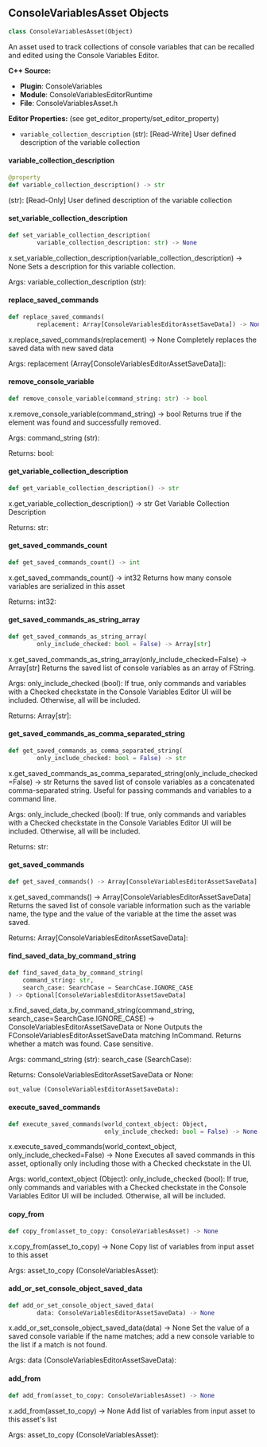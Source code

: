 ## ConsoleVariablesAsset Objects

```python
class ConsoleVariablesAsset(Object)
```

An asset used to track collections of console variables that can be recalled and edited using the Console Variables Editor.

**C++ Source:**

- **Plugin**: ConsoleVariables
- **Module**: ConsoleVariablesEditorRuntime
- **File**: ConsoleVariablesAsset.h

**Editor Properties:** (see get_editor_property/set_editor_property)

- ``variable_collection_description`` (str):  [Read-Write] User defined description of the variable collection

<a id="unreal.ConsoleVariablesAsset.variable_collection_description"></a>

#### variable_collection_description

```python
@property
def variable_collection_description() -> str
```

(str):  [Read-Only] User defined description of the variable collection

<a id="unreal.ConsoleVariablesAsset.set_variable_collection_description"></a>

#### set_variable_collection_description

```python
def set_variable_collection_description(
        variable_collection_description: str) -> None
```

x.set_variable_collection_description(variable_collection_description) -> None
Sets a description for this variable collection.

Args:
    variable_collection_description (str):

<a id="unreal.ConsoleVariablesAsset.replace_saved_commands"></a>

#### replace_saved_commands

```python
def replace_saved_commands(
        replacement: Array[ConsoleVariablesEditorAssetSaveData]) -> None
```

x.replace_saved_commands(replacement) -> None
Completely replaces the saved data with new saved data

Args:
    replacement (Array[ConsoleVariablesEditorAssetSaveData]):

<a id="unreal.ConsoleVariablesAsset.remove_console_variable"></a>

#### remove_console_variable

```python
def remove_console_variable(command_string: str) -> bool
```

x.remove_console_variable(command_string) -> bool
Returns true if the element was found and successfully removed.

Args:
    command_string (str): 

Returns:
    bool:

<a id="unreal.ConsoleVariablesAsset.get_variable_collection_description"></a>

#### get_variable_collection_description

```python
def get_variable_collection_description() -> str
```

x.get_variable_collection_description() -> str
Get Variable Collection Description

Returns:
    str:

<a id="unreal.ConsoleVariablesAsset.get_saved_commands_count"></a>

#### get_saved_commands_count

```python
def get_saved_commands_count() -> int
```

x.get_saved_commands_count() -> int32
Returns how many console variables are serialized in this asset

Returns:
    int32:

<a id="unreal.ConsoleVariablesAsset.get_saved_commands_as_string_array"></a>

#### get_saved_commands_as_string_array

```python
def get_saved_commands_as_string_array(
        only_include_checked: bool = False) -> Array[str]
```

x.get_saved_commands_as_string_array(only_include_checked=False) -> Array[str]
Returns the saved list of console variables as an array of FString.

Args:
    only_include_checked (bool): If true, only commands and variables with a Checked checkstate in the Console Variables Editor UI will be included. Otherwise, all will be included.

Returns:
    Array[str]:

<a id="unreal.ConsoleVariablesAsset.get_saved_commands_as_comma_separated_string"></a>

#### get_saved_commands_as_comma_separated_string

```python
def get_saved_commands_as_comma_separated_string(
        only_include_checked: bool = False) -> str
```

x.get_saved_commands_as_comma_separated_string(only_include_checked=False) -> str
Returns the saved list of console variables as a concatenated comma-separated string. Useful for passing commands and variables to a command line.

Args:
    only_include_checked (bool): If true, only commands and variables with a Checked checkstate in the Console Variables Editor UI will be included. Otherwise, all will be included.

Returns:
    str:

<a id="unreal.ConsoleVariablesAsset.get_saved_commands"></a>

#### get_saved_commands

```python
def get_saved_commands() -> Array[ConsoleVariablesEditorAssetSaveData]
```

x.get_saved_commands() -> Array[ConsoleVariablesEditorAssetSaveData]
Returns the saved list of console variable information such as the variable name, the type and the value of the variable at the time the asset was saved.

Returns:
    Array[ConsoleVariablesEditorAssetSaveData]:

<a id="unreal.ConsoleVariablesAsset.find_saved_data_by_command_string"></a>

#### find_saved_data_by_command_string

```python
def find_saved_data_by_command_string(
    command_string: str,
    search_case: SearchCase = SearchCase.IGNORE_CASE
) -> Optional[ConsoleVariablesEditorAssetSaveData]
```

x.find_saved_data_by_command_string(command_string, search_case=SearchCase.IGNORE_CASE) -> ConsoleVariablesEditorAssetSaveData or None
Outputs the FConsoleVariablesEditorAssetSaveData matching InCommand. Returns whether a match was found. Case sensitive.

Args:
    command_string (str): 
    search_case (SearchCase): 

Returns:
    ConsoleVariablesEditorAssetSaveData or None: 

    out_value (ConsoleVariablesEditorAssetSaveData):

<a id="unreal.ConsoleVariablesAsset.execute_saved_commands"></a>

#### execute_saved_commands

```python
def execute_saved_commands(world_context_object: Object,
                           only_include_checked: bool = False) -> None
```

x.execute_saved_commands(world_context_object, only_include_checked=False) -> None
Executes all saved commands in this asset, optionally only including those with a Checked checkstate in the UI.

Args:
    world_context_object (Object): 
    only_include_checked (bool): If true, only commands and variables with a Checked checkstate in the Console Variables Editor UI will be included. Otherwise, all will be included.

<a id="unreal.ConsoleVariablesAsset.copy_from"></a>

#### copy_from

```python
def copy_from(asset_to_copy: ConsoleVariablesAsset) -> None
```

x.copy_from(asset_to_copy) -> None
Copy list of variables from input asset to this asset

Args:
    asset_to_copy (ConsoleVariablesAsset):

<a id="unreal.ConsoleVariablesAsset.add_or_set_console_object_saved_data"></a>

#### add_or_set_console_object_saved_data

```python
def add_or_set_console_object_saved_data(
        data: ConsoleVariablesEditorAssetSaveData) -> None
```

x.add_or_set_console_object_saved_data(data) -> None
Set the value of a saved console variable if the name matches; add a new console variable to the list if a match is not found.

Args:
    data (ConsoleVariablesEditorAssetSaveData):

<a id="unreal.ConsoleVariablesAsset.add_from"></a>

#### add_from

```python
def add_from(asset_to_copy: ConsoleVariablesAsset) -> None
```

x.add_from(asset_to_copy) -> None
Add list of variables from input asset to this asset's list

Args:
    asset_to_copy (ConsoleVariablesAsset):

<a id="unreal.ConsoleVariablesEditorFactory"></a>
